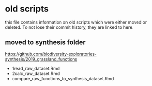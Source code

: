 # old scripts

this file contains information on old scripts which were either moved or deleted. To not lose their commit history, they are linked to here.

## moved to synthesis folder
https://github.com/biodiversity-exploratories-synthesis/2019_grassland_functions

- 1read_raw_dataset.Rmd
- 2calc_raw_dataset.Rmd
- compare_raw_functions_to_synthesis_dataset.Rmd